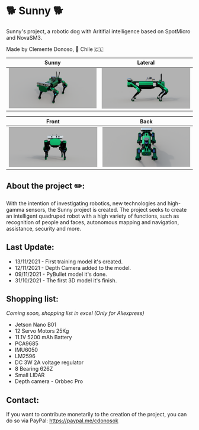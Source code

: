 # 🐕 Sunny 🐕
Sunny's project, a robotic dog with Aritifial intelligence based on SpotMicro and NovaSM3.

Made by Clemente Donoso, 📍 Chile 🇨🇱

| Sunny  | Lateral |
| ------------- | ------------- |
|![alt text](https://github.com/CDonosoK/Sunny/blob/main/Images/Sunny%201.png?raw=true) |	![alt text](https://github.com/CDonosoK/Sunny/blob/main/Images/Sunny%202.png?raw=true)|

| Front |	Back|
| ------------- | ------------- |
|![alt text](https://github.com/CDonosoK/Sunny/blob/main/Images/Sunny%203.png?raw=true)| ![alt text](https://github.com/CDonosoK/Sunny/blob/main/Images/Sunny%204.png?raw=true)

## About the project ✏️:
With the intention of investigating robotics, new technologies and high-gamma sensors, the Sunny project is created. The project seeks to create an intelligent quadruped robot with a high variety of functions, such as recognition of people and faces, autonomous mapping and navigation, assistance, security and more.

## Last Update:
- 13/11/2021 - First training model it's created.
- 12/11/2021 - Depth Camera added to the model.
- 09/11/2021 - PyBullet model it's done.
- 31/10/2021 - The first 3D model it's finish.

## Shopping list:
*Coming soon, shopping list in excel (Only for Aliexpress)*
- Jetson Nano B01
- 12 Servo Motors 25Kg
- 11.1V 5200 mAh Battery 
- PCA9685
- IMU6050
- LM2596
- DC 3W 2A voltage regulator
- 8 Bearing 626Z
- Small LIDAR
- Depth camera - Orbbec Pro

## Contact:
If you want to contribute monetarily to the creation of the project, you can do so via PayPal: https://paypal.me/cdonosok